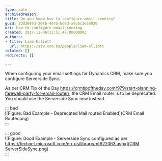 ```yaml
---
type: rule
archivedreason: 
title: Do you know how to configure email sending?
guid: 32d3646d-20fb-467b-be8d-a9b5c3e30020
uri: how-to-configure-email-sending
created: 2017-11-06T22:51:47.0000000Z
authors:
- title: Liam Elliott
  url: https://ssw.com.au/people/liam-elliott
related: []
redirects: []

---
```


When configuring your email settings for Dynamics CRM, make sure you configure Serverside Sync.

<!--endintro-->

As per CRM Tip of the Day https://crmtipoftheday.com/979/start-planning-farewell-party-for-email-router/, the CRM Email router is to be deprecated. You should use the Serverside Sync now instead.


::: bad  
![Figure: Bad Example - Deprecated Mail routed Enabled](CRM Email Router.png)  
:::


::: good  
![Figure: Good Example - Serverside Sync configured as per https://technet.microsoft.com/en-us/library/mt622063.aspx](CRM ServerSideSync.png)  
:::
